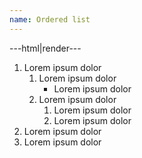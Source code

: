 ```yaml
---
name: Ordered list
---
```


---html|render---

<ol>
	<li>Lorem ipsum dolor
		<ol>
			<li>Lorem ipsum dolor
				<ul>
					<li>Lorem ipsum dolor</li>
				</ul>
			</li>
			<li>Lorem ipsum dolor
				<ol>
					<li>Lorem ipsum dolor</li>
					<li>Lorem ipsum dolor</li>
				</ol>
			</li>
		</ol>
	</li>
	<li>Lorem ipsum dolor</li>
	<li>Lorem ipsum dolor</li>
</ol>
